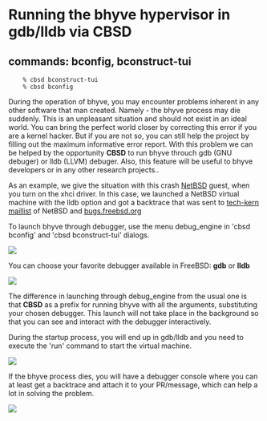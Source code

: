 # Running the bhyve hypervisor in gdb/lldb via CBSD

## commands: bconfig, bconstruct-tui

```
	% cbsd bconstruct-tui
	% cbsd bconfig
```

During the operation of bhyve, you may encounter problems inherent in any other software that man created.
Namely - the bhyve process may die suddenly. This is an unpleasant situation and should not exist in an ideal world. You can bring the perfect world closer
by correcting this error if you are a kernel hacker. But if you are not so, you can still help the project by filling out the maximum
informative error report. With this problem we can be helped by the opportunity **CBSD** to run bhyve throuch gdb (GNU debuger) or lldb (LLVM) debuger.
Also, this feature will be useful to bhyve developers or in any other research projects..

As an example, we give the situation with this crash [NetBSD](http://netbsd.org/) guest, when you turn on the xhci driver.
In this case, we launched a NetBSD virtual machine with the lldb option and got a backtrace that was sent to [tech-kern maillist](http://mail-index.netbsd.org/tech-kern/2018/09/25/msg024102.html) of NetBSD and
[bugs.freebsd.org](https://bugs.freebsd.org/bugzilla/show_bug.cgi?id=232084)

To launch bhyve through debugger, use the menu debug\_engine in 'cbsd bconfig' and 'cbsd bconstruct-tui' dialogs.


![](http://www.bsdstore.ru/img/bhyve_gdb1.png)

You can choose your favorite debugger available in FreeBSD: **gdb** or **lldb**

![](http://www.bsdstore.ru/img/bhyve_gdb2.png)

The difference in launching through debug\_engine from the usual one is that **CBSD** as a prefix for running bhyve with all the arguments, substituting your chosen debugger.
This launch will not take place in the background so that you can see and interact with the debugger interactively.

During the startup process, you will end up in gdb/lldb and you need to execute the 'run' command to start the virtual machine.

![](http://www.bsdstore.ru/img/bhyve_gdb3.png)

If the bhyve process dies, you will have a debugger console where you can at least get a backtrace and attach it to your PR/message, which can help a lot in solving the problem.

![](http://www.bsdstore.ru/img/bhyve_gdb4.png)

